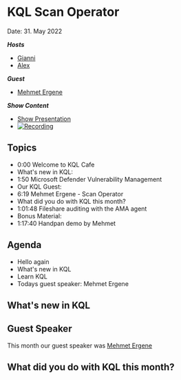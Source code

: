 
# KQL Scan Operator

Date: 31. May 2022

***Hosts***

- [Gianni](https://twitter.com/castello_johnny)
- [Alex](https://twitter.com/alexverboon)

***Guest***

- [Mehmet Ergene](https://twitter.com/Cyb3rMonk)

***Show Content***

- [Show Presentation]()
- [![Recording](https://img.youtube.com/vi/z8cFNG9ofm0/0.jpg)](https://www.youtube.com/watch?v=z8cFNG9ofm0)

## Topics

- 0:00 Welcome to KQL Cafe
- What's new in KQL:
- 1:50 Microsoft Defender Vulnerability Management
- Our KQL Guest:
- 6:19 Mehmet Ergene - Scan Operator
- What did you do with KQL this month?
- 1:01:48 Fileshare auditing with the AMA agent
- Bonus Material:
- 1:17:40 Handpan demo by Mehmet

## Agenda

- Hello again
- What's new in KQL
- Learn KQL
- Todays guest speaker: Mehmet Ergene

## What's new in KQL

## Guest Speaker

This month our guest speaker was [Mehmet Ergene](https://twitter.com/Cyb3rMonk)

## What did you do with KQL this month?
